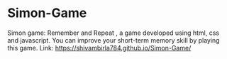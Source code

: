 # Simon-Game
Simon game: Remember and Repeat , a game developed using html, css and javascript. You can improve your short-term memory skill by playing this game.
Link: https://shivambirla784.github.io/Simon-Game/

